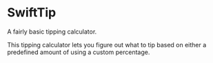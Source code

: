 # SwiftTip
 A fairly basic tipping calculator.

 This tipping calculator lets you figure out what to tip based on either a predefined amount of using a custom percentage.
